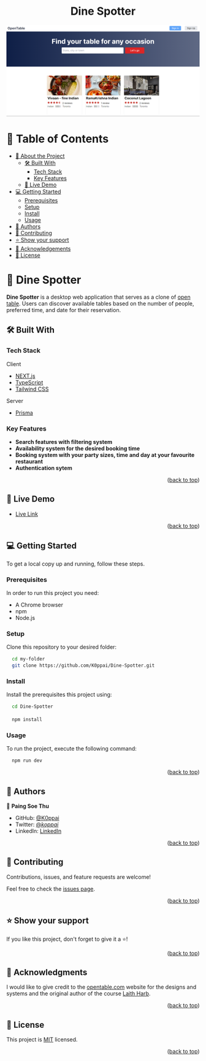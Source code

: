 <a name="readme-top"></a>

<div align="center">

  <h1><b>Dine Spotter</b></h1>
  <img src="./assets/images/dinespotter.png" />

</div>
<!-- TABLE OF CONTENTS -->

# 📗 Table of Contents

- [📖 About the Project](#about-project)
  - [🛠 Built With](#built-with)
    - [Tech Stack](#tech-stack)
    - [Key Features](#key-features)
  - [🚀 Live Demo](#live-demo)
- [💻 Getting Started](#getting-started)
  - [Prerequisites](#prerequisites)
  - [Setup](#setup)
  - [Install](#install)
  - [Usage](#usage)
- [👥 Authors](#authors)
- [🤝 Contributing](#contributing)
- [⭐️ Show your support](#support)
- [🙏 Acknowledgements](#acknowledgements)
- [📝 License](#license)

<!-- PROJECT DESCRIPTION -->

# 📖 Dine Spotter <a name="about-project"></a>

**Dine Spotter** is a desktop web application that serves as a clone of [open table](https://www.opentable.com/). Users can discover available tables based on the number of people, preferred time, and date for their reservation.

## 🛠 Built With <a name="built-with"></a>

### Tech Stack <a name="tech-stack"></a>

<label>Client</label>

  <ul>
    <li><a href="https://www.typescriptlang.org/">NEXT.js</a></li>
    <li><a href="https://nextjs.org/">TypeScript</a></li>
    <li><a href="https://tailwindcss.com/">Tailwind CSS</a></li>
  </ul>
  <label>Server</label>
  <ul>
    <li><a href="https://tailwindcss.com/">Prisma</a></li>
  </ul>

<!-- Features -->

### Key Features <a name="key-features"></a>

- **Search features with filtering system**
- **Availability system for the desired booking time**
- **Booking system with your party sizes, time and day at your favourite restaurant**
- **Authentication sytem**

<p align="right">(<a href="#readme-top">back to top</a>)</p>

## 🚀 Live Demo <a name="live-demo"></a>

- [Live Link](https://dine-spotter.vercel.app/)

<p align="right">(<a href="#readme-top">back to top</a>)</p>

<!-- GETTING STARTED -->

## 💻 Getting Started <a name="getting-started"></a>

To get a local copy up and running, follow these steps.

### Prerequisites

In order to run this project you need:

- A Chrome browser
- npm
- Node.js

### Setup

Clone this repository to your desired folder:

```sh
  cd my-folder
  git clone https://github.com/K0ppai/Dine-Spotter.git
```

### Install

Install the prerequisites this project using:

```sh
  cd Dine-Spotter

  npm install
```

### Usage

To run the project, execute the following command:

```
  npm run dev
```

<p align="right">(<a href="#readme-top">back to top</a>)</p>

<!-- AUTHORS -->

## 👥 Authors <a name="authors"></a>

👤 **Paing Soe Thu**

- GitHub: [@K0ppai](https://github.com/K0ppai)
- Twitter: [@_koppai_](https://twitter.com/_koppai_)
- LinkedIn: [LinkedIn](https://www.linkedin.com/in/paingsoe-thu)

<p align="right">(<a href="#readme-top">back to top</a>)</p>

<!-- CONTRIBUTING -->

## 🤝 Contributing <a name="contributing"></a>

Contributions, issues, and feature requests are welcome!

Feel free to check the [issues page](https://github.com/K0ppai/Dine-Spotter/issues).

<p align="right">(<a href="#readme-top">back to top</a>)</p>

<!-- SUPPORT -->

## ⭐️ Show your support <a name="support"></a>

If you like this project, don't forget to give it a ⭐️!

<p align="right">(<a href="#readme-top">back to top</a>)</p>

<!-- ACKNOWLEDGEMENTS -->

## 🙏 Acknowledgments <a name="acknowledgements"></a>

I would like to give credit to the [opentable.com](https://www.opentable.com/) website for the designs and systems and the original author of the course [Laith Harb](https://github.com/harblaith7).

<p align="right">(<a href="#readme-top">back to top</a>)</p>

<!-- LICENSE -->

## 📝 License <a name="license"></a>

This project is [MIT](./LICENSE) licensed.

<p align="right">(<a href="#readme-top">back to top</a>)</p>
